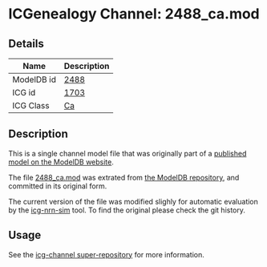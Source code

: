 # ICGenealogy Channel: 2488\_ca.mod

## Details

Name | Description
---- | -----------
ModelDB id | [2488](http://senselab.med.yale.edu/ModelDB/ShowModel.cshtml?model=2488)
ICG id | [1703](http://icg.neurotheory.ox.ac.uk/channels/3/1703)
ICG Class | [Ca](http://icg.neurotheory.ox.ac.uk/channels/3)

## Description

This is a single channel model file that was originally part of a [published model on the ModelDB website](http://senselab.med.yale.edu/mModelDB/ShowModel.cshtml?model=2488).


The file [2488\_ca.mod](2488_ca.mod) was extrated from [the ModelDB repository](http://senselab.med.yale.edu/ModelDB/ShowModel.cshtml?model=2488), and committed in its original form.

The current version of the file was modified slighly for automatic evaluation by the [icg-nrn-sim](https://github.com/icgenealogy/icg-nrn-sim) tool. To find the original please check the git history.


## Usage

See the [icg-channel super-repository](https://github.com/icgenealogy/icg-channels) for more information.